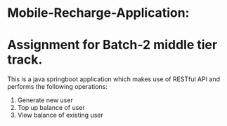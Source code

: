# Mobile-Recharge-Application:
# Assignment for Batch-2 middle tier track.
This is a java springboot application which makes use of RESTful API and performs the following operations:
1) Generate new user
2) Top up balance of user
3) View balance of existing user

